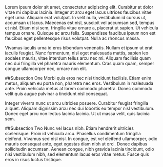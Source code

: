 Lorem ipsum dolor sit amet, consectetur adipiscing elit. Curabitur at dolor vitae mi dapibus lacinia. Integer at arcu eget lacus ultrices faucibus vitae eget urna. Aliquam erat volutpat. In velit nulla, vestibulum id cursus ut, accumsan ut lacus. Maecenas est nisl, suscipit vel accumsan sed, tempus et nisl. Etiam nisi sem, fringilla vitae ornare a, placerat ut sapien. Ut vehicula tempus ornare. Quisque ac arcu felis. Suspendisse faucibus ipsum non est faucibus eget pellentesque risus volutpat. Nulla ac rhoncus massa.

Vivamus iaculis urna id eros bibendum venenatis. Nullam et ipsum ut erat iaculis feugiat. Nunc fermentum, nisl eget malesuada mattis, sapien leo sodales mauris, vitae interdum tellus arcu nec mi. Aliquam facilisis quam nec dui fringilla vel pharetra mauris elementum. Cras quam quam, semper congue ullamcorper nec, ornare non elit.

##Subsection One
Morbi quis eros nec nisi tincidunt facilisis. Etiam enim metus, aliquam eu porta non, pharetra nec eros. Vestibulum in malesuada ante. Proin vehicula metus at lorem commodo pharetra. Donec commodo velit quis augue pulvinar a tincidunt nisl consequat.

Integer viverra nunc ut arcu ultricies posuere. Curabitur feugiat fringilla aliquet. Aliquam dignissim arcu nec dui lobortis eu tempor nisl vestibulum. Donec eget arcu non lectus lacinia lacinia. Ut ut massa velit, quis lacinia sem.

##Subsection Two
Nunc vel lacus nibh. Etiam hendrerit ultricies scelerisque. Proin id vehicula arcu. Phasellus condimentum fringilla eleifend. Vivamus sed nisl nisl. In congue, est vel eleifend ullamcorper, odio mauris consequat ante, eget egestas diam nibh ut orci. Donec dapibus sollicitudin accumsan. Aenean congue, nibh gravida lacinia tincidunt, odio nisi vestibulum nibh, sed elementum lacus eros vitae metus. Fusce quis eros in risus luctus tristique.